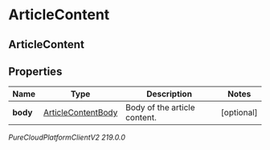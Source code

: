 # ArticleContent

## ArticleContent

## Properties

|Name | Type | Description | Notes|
|------------ | ------------- | ------------- | -------------|
| **body** | [ArticleContentBody](ArticleContentBody) | Body of the article content. | [optional] |



_PureCloudPlatformClientV2 219.0.0_
